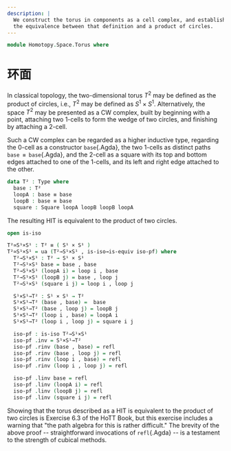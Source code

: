 ```yaml
---
description: |
  We construct the torus in components as a cell complex, and establish
  the equivalence between that definition and a product of circles.
---
```


<!--
```agda
open import 1Lab.Prelude

open import Homotopy.Space.Circle
```
-->

```agda
module Homotopy.Space.Torus where
```

# 环面

In classical topology, the two-dimensional torus $T^2$ may be defined
as the product of circles, i.e., $T^2$ may be defined as $S^1 \times
S^1$.  Alternatively, the space $T^2$ may be presented as a CW
complex, built by beginning with a point, attaching two 1-cells to
form the wedge of two circles, and finishing by attaching a 2-cell.

Such a CW complex can be regarded as a higher inductive type,
regarding the 0-cell as a constructor `base`{.Agda}, the two 1-cells
as distinct paths `base ≡ base`{.Agda}, and the 2-cell as a square
with its top and bottom edges attached to one of the 1-cells, and its
left and right edge attached to the other.

```agda
data T² : Type where
  base : T²
  loopA : base ≡ base
  loopB : base ≡ base
  square : Square loopA loopB loopB loopA
```

The resulting HIT is equivalent to the product of two circles.

```agda
open is-iso

T²≃S¹×S¹ : T² ≡ ( S¹ × S¹ )
T²≃S¹×S¹ = ua (T²→S¹×S¹ , is-iso→is-equiv iso-pf) where
  T²→S¹×S¹ : T² → S¹ × S¹
  T²→S¹×S¹ base = base , base
  T²→S¹×S¹ (loopA i) = loop i , base
  T²→S¹×S¹ (loopB j) = base , loop j
  T²→S¹×S¹ (square i j) = loop i , loop j

  S¹×S¹→T² : S¹ × S¹ → T²
  S¹×S¹→T² (base , base) =  base
  S¹×S¹→T² (base , loop j) = loopB j
  S¹×S¹→T² (loop i , base) = loopA i
  S¹×S¹→T² (loop i , loop j) = square i j

  iso-pf : is-iso T²→S¹×S¹
  iso-pf .inv = S¹×S¹→T²
  iso-pf .rinv (base , base) = refl
  iso-pf .rinv (base , loop j) = refl
  iso-pf .rinv (loop i , base) = refl
  iso-pf .rinv (loop i , loop j) = refl

  iso-pf .linv base = refl
  iso-pf .linv (loopA i) = refl
  iso-pf .linv (loopB j) = refl
  iso-pf .linv (square i j) = refl
```

Showing that the torus described as a HIT is equivalent to the product
of two circles is Exercise 6.3 of the HoTT Book, but this exercise
includes a warning that "the path algebra for this is rather difficult."
The brevity of the above proof -- straightforward invocations of
`refl`{.Agda} -- is a testament to the strength of cubical methods.
